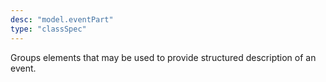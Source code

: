 ```yaml
---
desc: "model.eventPart"
type: "classSpec"
---
```


Groups elements that may be used to provide structured description of an event.